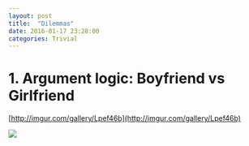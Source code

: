 ```yaml
---
layout: post
title:  "Dilemmas"
date: 2016-01-17 23:28:00
categories: Trivial
---
```


# 1. Argument logic: Boyfriend vs Girlfriend

[http://imgur.com/gallery/Lpef46b](http://imgur.com/gallery/Lpef46b)

![](http://i.imgur.com/Lpef46b.jpg)
